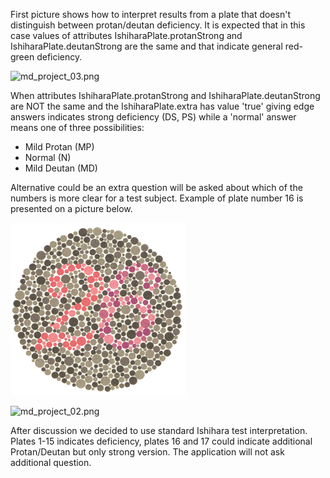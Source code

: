 First picture shows how to interpret results from a plate that doesn't distinguish between protan/deutan deficiency. It is expected that in this case values of attributes IshiharaPlate.protanStrong and IshiharaPlate.deutanStrong are the same and that indicate general red-green deficiency.

![md_project_03.png](https://bitbucket.org/repo/x8G5dpK/images/166905674-md_project_03.png)

When attributes IshiharaPlate.protanStrong and IshiharaPlate.deutanStrong are NOT the same and the IshiharaPlate.extra has value 'true' giving edge answers indicates strong deficiency (DS, PS) while a 'normal' answer means one of three possibilities:

* Mild Protan (MP)
* Normal (N)
* Mild Deutan (MD)

Alternative could be an extra question will be asked about which of the numbers is more clear for a test subject. Example of plate number 16 is presented on a picture below.

![plate_no_16](https://github.com/tomme87/imt3673-project-wiki/blob/master/16.gif)

![md_project_02.png](https://bitbucket.org/repo/x8G5dpK/images/2740251268-md_project_02.png)

After discussion we decided to use standard Ishihara test interpretation. Plates 1-15 indicates deficiency, plates 16 and 17 could indicate additional Protan/Deutan but only strong version. The application will not ask additional question.

